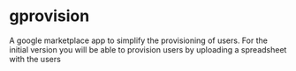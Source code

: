 gprovision
==========

A google marketplace app to simplify the provisioning of users. For the initial version you will be able to provision users by uploading a spreadsheet with the users